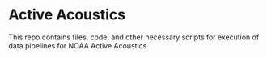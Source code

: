 # Active Acoustics

This repo contains files, code, and other necessary scripts for execution of data pipelines for NOAA Active Acoustics.
